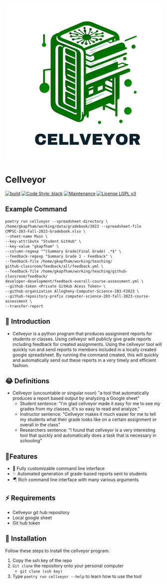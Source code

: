 <img src="https://github.com/GatorEducator/cellveyor/blob/master/.github/images/cellveyor-logo.svg" alt="Cellveyor Logo"
    title="Cellveyor Logo" />

# Cellveyor

[![build](https://github.com/GatorEducator/cellveyor/actions/workflows/build.yml/badge.svg)](https://github.com/GatorEducator/cellveyor/actions/workflows/build.yml)
[![Code Style: black](https://img.shields.io/badge/Code%20Style-Black-blue.svg)](https://github.com/psf/black)
[![Maintenance](https://img.shields.io/badge/Maintained%3F-Yes-blue.svg)](https://github.com/gkapfham/chasten/graphs/commit-activity)
[![License LGPL v3](https://img.shields.io/badge/License-LGPL%20v3-blue.svg)](https://www.gnu.org/licenses/lgpl-3.0)

## Example Command

```
poetry run cellveyor --spreadsheet-directory \
/home/gkapfham/working/data/gradebook/2023 --spreadsheet-file
CMPSC-203-Fall-2023-Gradebook.xlsx \
--sheet-name Main \
--key-attribute "Student GitHub" \
--key-value "gkapfham" \
--column-regexp "^(Summary Grade|Final Grade) .*$" \
--feedback-regexp "Summary Grade 1 - Feedback" \
--feedback-file /home/gkapfham/working/teaching/
github-classroom/feedback/all/feedback.yml \
--feedback-file /home/gkapfham/working/teaching/github-classroom/feedback/
developer-development/feedback-overall-course-assessment.yml \
--github-token <Private GitHub Acess Token> \
--github-organization Allegheny-Computer-Science-203-F2023 \
--github-repository-prefix computer-science-203-fall-2023-course-assessment \
--transfer-report
```

## 🎉 Introduction

- Cellveyor is a python program that produces assignment reports for students or
classes. Using cellveyor will publicly give grade reports including feedback for
created assignments. Using the cellveyor tool will quickly run and send reports to
members included in a locally created google spreadsheet. By running the command
created, this will quickly and automatically send out these reports in a very timely
and efficient fashion.

## 😂 Definitions

- Cellveyor (uncountable or singular noun) "a tool that automatically produces a report based output
by analyzing a Google sheet"
    - Student sentence: "I'm glad cellveyor made it easy for me to see my grades from my classes, it's
    so easy to read and analyze."
    - Instructor sentence: "Cellveyor makes it much easier for me to tell my students what their
    grade looks like on a certain assignment or overall in the class"
    - Researchers sentence: "I found that cellveyor is a very interesting tool that quickly and
    automatically does a task that is necessary in schooling"

## 🔋Features

- 🚀 Fully customizable command line interface
- ✨ Automated generation of grade-based reports sent to students
- 🪂 Rich command line interface with many various arguments

## ⚡️ Requirements

- Cellveyor git hub repository
- Local google sheet
- Git hub token

## 🔽 Installation

Follow these steps to install the cellveyor program:
1. Copy the ssh key of the repo
2. ```Git clone``` the repository onto your personal computer
    - ```git clone (ssh key)```
3. Type ```poetry run cellveyor --help``` to learn how to use the tool
